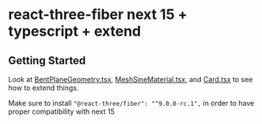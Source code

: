 # react-three-fiber next 15 + typescript + extend

## Getting Started
Look at 
[BentPlaneGeometry.tsx](/src/components/3d/geometry/BentPlaneGeometry.tsx), 
[MeshSineMaterial.tsx](/src/components/3d/materials/MeshSineMaterial.tsx), 
and [Card.tsx](/src/components/3d/Card.tsx) to see how to extend things.

Make sure to install `"@react-three/fiber": "^9.0.0-rc.1",` in order to have proper compatibility with next 15
